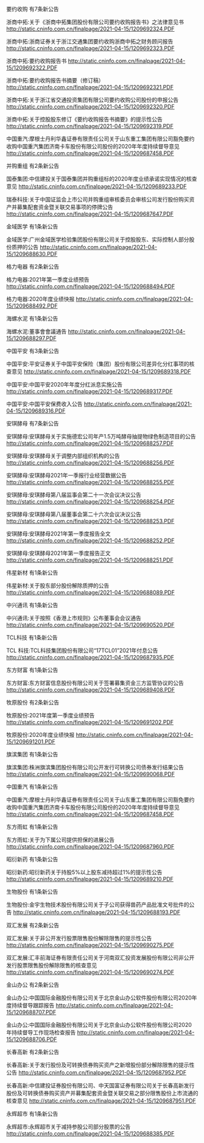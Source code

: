 要约收购 有7条新公告 

浙商中拓:关于《浙商中拓集团股份有限公司要约收购报告书》之法律意见书 http://static.cninfo.com.cn/finalpage/2021-04-15/1209692324.PDF 

浙商中拓:浙商证券关于浙江交通集团要约收购浙商中拓之财务顾问报告 http://static.cninfo.com.cn/finalpage/2021-04-15/1209692323.PDF 

浙商中拓:要约收购报告书 http://static.cninfo.com.cn/finalpage/2021-04-15/1209692322.PDF 

浙商中拓:要约收购报告书摘要（修订稿） http://static.cninfo.com.cn/finalpage/2021-04-15/1209692321.PDF 

浙商中拓:关于浙江省交通投资集团有限公司要约收购公司股份的申报公告 http://static.cninfo.com.cn/finalpage/2021-04-15/1209692320.PDF 

浙商中拓:关于控股股东修订《要约收购报告书摘要》的提示性公告 http://static.cninfo.com.cn/finalpage/2021-04-15/1209692319.PDF 

中国重汽:摩根士丹利华鑫证券有限责任公司关于山东重工集团有限公司豁免要约收购中国重汽集团济南卡车股份有限公司股份的2020年年度持续督导意见 http://static.cninfo.com.cn/finalpage/2021-04-15/1209687458.PDF 

并购重组 有2条新公告 

国泰集团:中信建投关于国泰集团并购重组标的2020年度业绩承诺实现情况的核查意见 http://static.cninfo.com.cn/finalpage/2021-04-15/1209689233.PDF 

瑞泰科技:关于中国证监会上市公司并购重组审核委员会审核公司发行股份购买资产并募集配套资金暨关联交易事项的停牌公告 http://static.cninfo.com.cn/finalpage/2021-04-15/1209687647.PDF 

金域医学 有1条新公告 

金域医学:广州金域医学检验集团股份有限公司关于控股股东、实际控制人部分股份质押的公告 http://static.cninfo.com.cn/finalpage/2021-04-15/1209688630.PDF 

格力电器 有2条新公告 

格力电器:2021年第一季度业绩预告 http://static.cninfo.com.cn/finalpage/2021-04-15/1209688494.PDF 

格力电器:2020年度业绩快报 http://static.cninfo.com.cn/finalpage/2021-04-15/1209688492.PDF 

海螺水泥 有1条新公告 

海螺水泥:董事會會議通告 http://static.cninfo.com.cn/finalpage/2021-04-15/1209688297.PDF 

中国平安 有3条新公告 

中国平安:平安证券关于中国平安保险（集团）股份有限公司差异化分红事项的核查意见 http://static.cninfo.com.cn/finalpage/2021-04-15/1209689318.PDF 

中国平安:中国平安2020年年度分红派息实施公告 http://static.cninfo.com.cn/finalpage/2021-04-15/1209689317.PDF 

中国平安:中国平安保费收入公告 http://static.cninfo.com.cn/finalpage/2021-04-15/1209689316.PDF 

安琪酵母 有7条新公告 

安琪酵母:安琪酵母关于实施德宏公司年产1.5万吨酵母抽提物绿色制造项目的公告 http://static.cninfo.com.cn/finalpage/2021-04-15/1209688257.PDF 

安琪酵母:安琪酵母关于调整内部组织机构的公告 http://static.cninfo.com.cn/finalpage/2021-04-15/1209688256.PDF 

安琪酵母:安琪酵母2021年一季报行业经营数据公告 http://static.cninfo.com.cn/finalpage/2021-04-15/1209688255.PDF 

安琪酵母:安琪酵母第八届监事会第二十一次会议决议公告 http://static.cninfo.com.cn/finalpage/2021-04-15/1209688254.PDF 

安琪酵母:安琪酵母第八届董事会第二十六次会议决议公告 http://static.cninfo.com.cn/finalpage/2021-04-15/1209688253.PDF 

安琪酵母:安琪酵母2021年第一季度报告全文 http://static.cninfo.com.cn/finalpage/2021-04-15/1209688252.PDF 

安琪酵母:安琪酵母2021年第一季度报告正文 http://static.cninfo.com.cn/finalpage/2021-04-15/1209688251.PDF 

伟星新材 有1条新公告 

伟星新材:关于股东部分股份解除质押的公告 http://static.cninfo.com.cn/finalpage/2021-04-15/1209688089.PDF 

中兴通讯 有1条新公告 

中兴通讯:关于按照《香港上市规则》公布董事会会议通告 http://static.cninfo.com.cn/finalpage/2021-04-15/1209690520.PDF 

TCL科技 有1条新公告 

TCL 科技:TCL科技集团股份有限公司“17TCL01”2021年付息公告 http://static.cninfo.com.cn/finalpage/2021-04-15/1209687935.PDF 

东方财富 有1条新公告 

东方财富:东方财富信息股份有限公司关于签署募集资金三方监管协议的公告 http://static.cninfo.com.cn/finalpage/2021-04-15/1209689408.PDF 

牧原股份 有2条新公告 

牧原股份:2021年度第一季度业绩预告 http://static.cninfo.com.cn/finalpage/2021-04-15/1209691202.PDF 

牧原股份:2020年度业绩快报 http://static.cninfo.com.cn/finalpage/2021-04-15/1209691201.PDF 

旗滨集团 有1条新公告 

旗滨集团:株洲旗滨集团股份有限公司公开发行可转换公司债券发行结果公告 http://static.cninfo.com.cn/finalpage/2021-04-15/1209690068.PDF 

中国重汽 有1条新公告 

中国重汽:摩根士丹利华鑫证券有限责任公司关于山东重工集团有限公司豁免要约收购中国重汽集团济南卡车股份有限公司股份的2020年年度持续督导意见 http://static.cninfo.com.cn/finalpage/2021-04-15/1209687458.PDF 

东方雨虹 有1条新公告 

东方雨虹:关于为下属公司提供担保的进展公告 http://static.cninfo.com.cn/finalpage/2021-04-15/1209687960.PDF 

昭衍新药 有1条新公告 

昭衍新药:昭衍新药关于持股5%以上股东减持超过1%的提示性公告 http://static.cninfo.com.cn/finalpage/2021-04-15/1209689210.PDF 

生物股份 有1条新公告 

生物股份:金宇生物技术股份有限公司关于子公司获得兽药产品批准文号批件的公告 http://static.cninfo.com.cn/finalpage/2021-04-15/1209688193.PDF 

双汇发展 有2条新公告 

双汇发展:关于非公开发行股票限售股份解除限售的提示性公告 http://static.cninfo.com.cn/finalpage/2021-04-15/1209690275.PDF 

双汇发展:汇丰前海证券有限责任公司关于河南双汇投资发展股份有限公司非公开发行股票限售股份解除限售的核查意见 http://static.cninfo.com.cn/finalpage/2021-04-15/1209690274.PDF 

金山办公 有2条新公告 

金山办公:中国国际金融股份有限公司关于北京金山办公软件股份有限公司2020年度持续督导跟踪报告 http://static.cninfo.com.cn/finalpage/2021-04-15/1209688707.PDF 

金山办公:中国国际金融股份有限公司关于北京金山办公软件股份有限公司2020 年持续督导工作现场检查报告 http://static.cninfo.com.cn/finalpage/2021-04-15/1209688706.PDF 

长春高新 有2条新公告 

长春高新:关于发行股份及可转换债券购买资产之新增股份部分解除限售的提示性公告 http://static.cninfo.com.cn/finalpage/2021-04-15/1209687952.PDF 

长春高新:中信建投证券股份有限公司、中天国富证券有限公司关于长春高新发行股份及可转换债券购买资产并募集配套资金暨关联交易之部分限售股份上市流通的核查意见 http://static.cninfo.com.cn/finalpage/2021-04-15/1209687951.PDF 

永辉超市 有1条新公告 

永辉超市:永辉超市关于减持参股公司部分股票的公告 http://static.cninfo.com.cn/finalpage/2021-04-15/1209688385.PDF 

